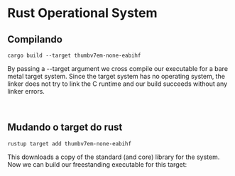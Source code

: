 # Rust Operational System


## Compilando
```shell
cargo build --target thumbv7em-none-eabihf
```
By passing a --target argument we cross compile our executable for a bare metal target system. Since the target system has no operating system, the linker does not try to link the C runtime and our build succeeds without any linker errors.

<br>

## Mudando o target do rust
```shell
rustup target add thumbv7em-none-eabihf
```
This downloads a copy of the standard (and core) library for the system. Now we can build our freestanding executable for this target:
